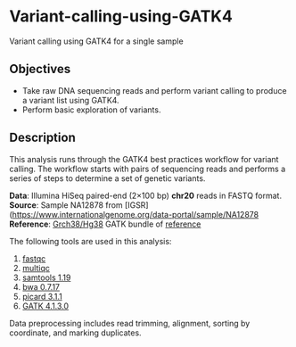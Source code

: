 # Variant-calling-using-GATK4
Variant calling using GATK4 for a single sample

## Objectives
- Take raw DNA sequencing reads and perform variant calling to produce a variant list using GATK4.
- Perform basic exploration of variants.

## Description

This analysis runs through the GATK4 best practices workflow for variant calling. The workflow starts with pairs of sequencing reads and performs a series of steps to determine a set of genetic variants.

**Data**: Illumina HiSeq paired-end (2×100 bp) **chr20** reads in FASTQ format.
**Source**: Sample NA12878 from [IGSR](https://www.internationalgenome.org/data-portal/sample/NA12878
**Reference**: [Grch38/Hg38](https://console.cloud.google.com/storage/browser/genomics-public-data/resources/broad/hg38/v0/) GATK bundle of [reference](https://gatk.broadinstitute.org/hc/en-us/articles/360035890811)

The following tools are used in this analysis:

1. [fastqc](https://www.bioinformatics.babraham.ac.uk/projects/fastqc/)
2. [multiqc](https://multiqc.info/)
3. [samtools 1.19](https://www.htslib.org/)
4. [bwa 0.7.17](https://github.com/lh3/bwa)
5. [picard 3.1.1](https://broadinstitute.github.io/picard/)
6. [GATK 4.1.3.0](https://gatk.broadinstitute.org/hc/en-us)



Data preprocessing includes read trimming, alignment, sorting by coordinate, and marking duplicates.
